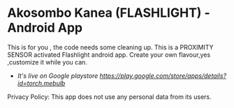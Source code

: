 # Akosombo Kanea (FLASHLIGHT) - Android App
This is for you , the code needs some cleaning up. This is a PROXIMITY SENSOR activated Flashlight android app.
Create your own flavour,yes ,customize it while you can.


* _It's live on Google playstore https://play.google.com/store/apps/details?id=torch.mebulb_

Privacy Policy: This app does not use any personal data from its users.
